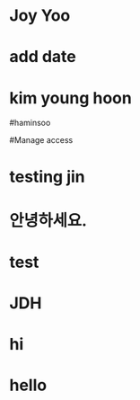 # Joy Yoo

# add date

# kim young hoon

#haminsoo

#Manage access

# testing jin

# 안녕하세요.

# test

# JDH

# hi

# hello
